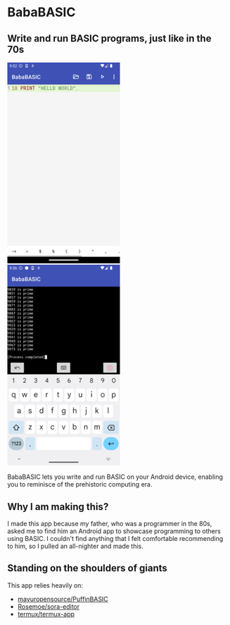 # BabaBASIC

## Write and run BASIC programs, just like in the 70s

<p float="left">
<img alt="BabaBASIC Screenshot" src="https://github.com/ianatha/bababasic/blob/main/design_assets/screenshot_1.png" width="256px" />
<img alt="BabaBASIC Screenshot" src="https://github.com/ianatha/bababasic/blob/main/design_assets/screenshot_2.png" width="256px" />
</p>

BabaBASIC lets you write and run BASIC on your Android device, enabling you to reminisce of the prehistoric computing era.

## Why I am making this?

I made this app because my father, who was a programmer in the 80s, asked me to find him an Android app to showcase programming to others using BASIC.
I couldn't find anything that I felt comfortable recommending to him, so I pulled an all-nighter and made this.

## Standing on the shoulders of giants

This app relies heavily on:
* [mayuropensource/PuffinBASIC](https://github.com/mayuropensource/PuffinBASIC)
* [Rosemoe/sora-editor](https://github.com/Rosemoe/sora-editor)
* [termux/termux-app](https://github.com/termux/termux-app)